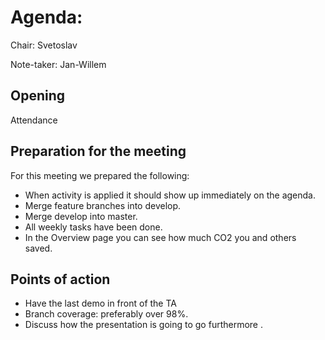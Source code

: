 # Agenda:

Chair: Svetoslav

Note-taker: Jan-Willem

## Opening
Attendance

## Preparation for the meeting

For this meeting we prepared the following:
* When activity is applied it should show up immediately on the agenda.
* Merge feature branches into develop.
* Merge develop into master.
* All weekly tasks have been done.
* In the Overview page you can see how much CO2 you and others saved.
 

## Points of action
* Have the last demo in front of the TA
* Branch coverage: preferably over 98%.
* Discuss how the presentation is going to  go furthermore .